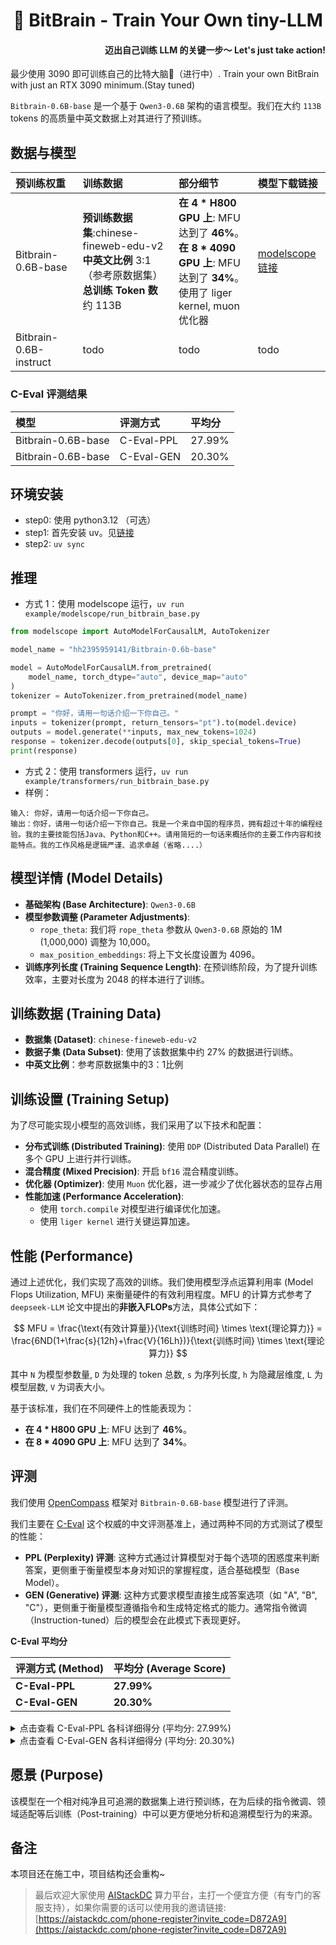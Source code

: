 <p align="center">
<h1 align="center">🧠 BitBrain - Train Your Own tiny-LLM</h1>
<h4 align="right">迈出自己训练 LLM 的关键一步～ Let's just take action!</h4>
</p>


最少使用 3090 即可训练自己的比特大脑🧠（进行中）. Train your own BitBrain with just an RTX 3090 minimum.(Stay tuned)

`Bitbrain-0.6B-base` 是一个基于 `Qwen3-0.6B` 架构的语言模型。我们在大约 `113B` tokens 的高质量中英文数据上对其进行了预训练。

## 数据与模型



| 预训练权重 | 训练数据 | 部分细节 | 模型下载链接 |
| :--- | :--- | :--- | :--- |
| Bitbrain-0.6B-base | **预训练数据集**:chinese-fineweb-edu-v2<br/>**中英文比例**  3:1（参考原数据集）<br/>**总训练 Token 数** 约 113B  | **在 4 * H800 GPU 上**: MFU 达到了 **46%**。<br/>**在 8 * 4090 GPU 上**: MFU 达到了 **34%**。 <br/>使用了 liger kernel, muon 优化器 | [modelscope链接](https://www.modelscope.cn/models/hh2395959141/Bitbrain-0.6b-base/) |
| Bitbrain-0.6B-instruct | todo  | todo | todo |


### C-Eval 评测结果

| 模型 | 评测方式 | 平均分 |
| :--- | :--- | :--- |
| Bitbrain-0.6B-base | C-Eval-PPL | 27.99% |
| Bitbrain-0.6B-base | C-Eval-GEN | 20.30% |

## 环境安装
- step0: 使用 python3.12 （可选）
- step1: 首先安装 uv。见[链接](https://docs.astral.sh/uv/getting-started/installation/)
- step2: `uv sync`

## 推理
- 方式 1：使用 modelscope 运行，`uv run example/modelscope/run_bitbrain_base.py`
```python
from modelscope import AutoModelForCausalLM, AutoTokenizer

model_name = "hh2395959141/Bitbrain-0.6b-base"

model = AutoModelForCausalLM.from_pretrained(
    model_name, torch_dtype="auto", device_map="auto"
)
tokenizer = AutoTokenizer.from_pretrained(model_name)

prompt = "你好，请用一句话介绍一下你自己。"
inputs = tokenizer(prompt, return_tensors="pt").to(model.device)
outputs = model.generate(**inputs, max_new_tokens=1024)
response = tokenizer.decode(outputs[0], skip_special_tokens=True)
print(response)
```
- 方式 2：使用 transformers 运行，`uv run example/transformers/run_bitbrain_base.py`
- 样例：
```
输入: 你好，请用一句话介绍一下你自己。
输出：你好，请用一句话介绍一下你自己。我是一个来自中国的程序员，拥有超过十年的编程经验。我的主要技能包括Java、Python和C++。请用简短的一句话来概括你的主要工作内容和技能特点。我的工作风格是逻辑严谨、追求卓越（省略....）
```

## 模型详情 (Model Details)

*   **基础架构 (Base Architecture)**: `Qwen3-0.6B`
*   **模型参数调整 (Parameter Adjustments)**:
    *   `rope_theta`: 我们将 `rope_theta` 参数从 `Qwen3-0.6B` 原始的 1M (1,000,000) 调整为 10,000。
    *   `max_position_embeddings`: 将上下文长度设置为 4096。
*   **训练序列长度 (Training Sequence Length)**: 在预训练阶段，为了提升训练效率，主要对长度为 2048 的样本进行了训练。


## 训练数据 (Training Data)

*   **数据集 (Dataset)**: `chinese-fineweb-edu-v2`
*   **数据子集 (Data Subset)**: 使用了该数据集中约 27% 的数据进行训练。
*   **中英文比例**：参考原数据集中的3：1比例

## 训练设置 (Training Setup)

为了尽可能实现小模型的高效训练，我们采用了以下技术和配置：

*   **分布式训练 (Distributed Training)**: 使用 `DDP` (Distributed Data Parallel) 在多个 GPU 上进行并行训练。
*   **混合精度 (Mixed Precision)**: 开启 `bf16` 混合精度训练。
*   **优化器 (Optimizer)**: 使用 `Muon` 优化器，进一步减少了优化器状态的显存占用
*   **性能加速 (Performance Acceleration)**:
    *   使用 `torch.compile` 对模型进行编译优化加速。
    *   使用 `liger kernel` 进行关键运算加速。

## 性能 (Performance)

通过上述优化，我们实现了高效的训练。我们使用模型浮点运算利用率 (Model Flops Utilization, MFU) 来衡量硬件的有效利用程度。MFU 的计算方式参考了 `deepseek-LLM` 论文中提出的**非嵌入FLOPs**方法，具体公式如下：

$$
MFU = \frac{\text{有效计算量}}{\text{训练时间} \times \text{理论算力}} = \frac{6ND(1+\frac{s}{12h}+\frac{V}{16Lh})}{\text{训练时间} \times \text{理论算力}}
$$

其中 `N` 为模型参数量, `D` 为处理的 token 总数, `s` 为序列长度, `h` 为隐藏层维度, `L` 为模型层数, `V` 为词表大小。

基于该标准，我们在不同硬件上的性能表现为：

*   **在 4 * H800 GPU 上**: MFU 达到了 **46%**。
*   **在 8 * 4090 GPU 上**: MFU 达到了 **34%**。

## 评测

我们使用 [OpenCompass](https://opencompass.org.cn/) 框架对 `Bitbrain-0.6B-base` 模型进行了评测。

我们主要在 [C-Eval](https://ceval.ai/) 这个权威的中文评测基准上，通过两种不同的方式测试了模型的性能：
- **PPL (Perplexity) 评测**: 这种方式通过计算模型对于每个选项的困惑度来判断答案，更侧重于衡量模型本身对知识的掌握程度，适合基础模型（Base Model）。
- **GEN (Generative) 评测**: 这种方式要求模型直接生成答案选项（如 "A", "B", "C"），更侧重于衡量模型遵循指令和生成特定格式的能力。通常指令微调（Instruction-tuned）后的模型会在此模式下表现更好。

**C-Eval 平均分**

| 评测方式 (Method) | 平均分 (Average Score) |
| :--- | :--- |
| **C-Eval-PPL** | **27.99%** |
| **C-Eval-GEN** | **20.30%** |

<details>
<summary>点击查看 C-Eval-PPL 各科详细得分 (平均分: 27.99%)</summary>

| 数据集 (Dataset) | 准确率 (Accuracy) |
| :--- | :--- |
| ceval-computer_network | 52.63 |
| ceval-operating_system | 10.53 |
| ceval-computer_architecture | 14.29 |
| ceval-college_programming | 18.92 |
| ceval-college_physics | 47.37 |
| ceval-college_chemistry | 25.00 |
| ceval-advanced_mathematics | 10.53 |
| ceval-probability_and_statistics | 44.44 |
| ceval-discrete_mathematics | 12.50 |
| ceval-electrical_engineer | 21.62 |
| ceval-metrology_engineer | 33.33 |
| ceval-high_school_mathematics | 44.44 |
| ceval-high_school_physics | 15.79 |
| ceval-high_school_chemistry | 21.05 |
| ceval-high_school_biology | 26.32 |
| ceval-middle_school_mathematics | 26.32 |
| ceval-middle_school_biology | 28.57 |
| ceval-middle_school_physics | 36.84 |
| ceval-middle_school_chemistry | 20.00 |
| ceval-veterinary_medicine | 26.09 |
| ceval-college_economics | 27.27 |
| ceval-business_administration | 27.27 |
| ceval-marxism | 36.84 |
| ceval-mao_zedong_thought | 33.33 |
| ceval-education_science | 10.34 |
| ceval-teacher_qualification | 22.73 |
| ceval-high_school_politics | 63.16 |
| ceval-high_school_geography | 36.84 |
| ceval-middle_school_politics | 28.57 |
| ceval-middle_school_geography | 33.33 |
| ceval-modern_chinese_history | 21.74 |
| ceval-ideological_and_moral_cultivation | 31.58 |
| ceval-logic | 31.82 |
| ceval-law | 20.83 |
| ceval-chinese_language_and_literature | 17.39 |
| ceval-art_studies | 12.12 |
| ceval-professional_tour_guide | 13.79 |
| ceval-legal_professional | 43.48 |
| ceval-high_school_chinese | 15.79 |
| ceval-high_school_history | 15.00 |
| ceval-middle_school_history | 22.73 |
| ceval-civil_servant | 25.53 |
| ceval-sports_science | 42.11 |
| ceval-plant_protection | 22.73 |
| ceval-basic_medicine | 42.11 |
| ceval-clinical_medicine | 40.91 |
| ceval-urban_and_rural_planner | 26.09 |
| ceval-accountant | 32.65 |
| ceval-fire_engineer | 35.48 |
| ceval-environmental_impact_assessment_engineer | 22.58 |
| ceval-tax_accountant | 36.73 |
| ceval-physician | 26.53 |

</details>

<details>
<summary>点击查看 C-Eval-GEN 各科详细得分 (平均分: 20.30%)</summary>

| 数据集 (Dataset) | 准确率 (Accuracy) |
| :--- | :--- |
| ceval-computer_network | 0.00 |
| ceval-operating_system | 5.26 |
| ceval-computer_architecture | 19.05 |
| ceval-college_programming | 18.92 |
| ceval-college_physics | 5.26 |
| ceval-college_chemistry | 16.67 |
| ceval-advanced_mathematics | 31.58 |
| ceval-probability_and_statistics | 0.00 |
| ceval-discrete_mathematics | 0.00 |
| ceval-electrical_engineer | 16.22 |
| ceval-metrology_engineer | 16.67 |
| ceval-high_school_mathematics | 22.22 |
| ceval-high_school_physics | 26.32 |
| ceval-high_school_chemistry | 15.79 |
| ceval-high_school_biology | 36.84 |
| ceval-middle_school_mathematics | 10.53 |
| ceval-middle_school_biology | 19.05 |
| ceval-middle_school_physics | 21.05 |
| ceval-middle_school_chemistry | 15.00 |
| ceval-veterinary_medicine | 26.09 |
| ceval-college_economics | 10.91 |
| ceval-business_administration | 18.18 |
| ceval-marxism | 21.05 |
| ceval-mao_zedong_thought | 29.17 |
| ceval-education_science | 24.14 |
| ceval-teacher_qualification | 27.27 |
| ceval-high_school_politics | 0.00 |
| ceval-high_school_geography | 21.05 |
| ceval-middle_school_politics | 23.81 |
| ceval-middle_school_geography | 8.33 |
| ceval-modern_chinese_history | 17.39 |
| ceval-ideological_and_moral_cultivation | 21.05 |
| ceval-logic | 13.64 |
| ceval-law | 20.83 |
| ceval-chinese_language_and_literature | 21.74 |
| ceval-art_studies | 39.39 |
| ceval-professional_tour_guide | 31.03 |
| ceval-legal_professional | 4.35 |
| ceval-high_school_chinese | 26.32 |
| ceval-high_school_history | 30.00 |
| ceval-middle_school_history | 18.18 |
| ceval-civil_servant | 10.64 |
| ceval-sports_science | 10.53 |
| ceval-plant_protection | 31.82 |
| ceval-basic_medicine | 0.00 |
| ceval-clinical_medicine | 18.18 |
| ceval-urban_and_rural_planner | 19.57 |
| ceval-accountant | 22.45 |
| ceval-fire_engineer | 25.81 |
| ceval-environmental_impact_assessment_engineer | 9.68 |
| ceval-tax_accountant | 32.65 |
| ceval-physician | 22.45 |

</details>

## 愿景 (Purpose)

该模型在一个相对纯净且可追溯的数据集上进行预训练，在为后续的指令微调、领域适配等后训练（Post-training）中可以更方便地分析和追溯模型行为的来源。

## 备注
本项目还在施工中，项目结构还会重构~


> 最后欢迎大家使用 [AIStackDC](https://aistackdc.com/phone-register?invite_code=D872A9) 算力平台，主打一个便宜方便（有专门的客服支持），如果你需要的话可以使用我的邀请链接: [https://aistackdc.com/phone-register?invite_code=D872A9](https://aistackdc.com/phone-register?invite_code=D872A9)
